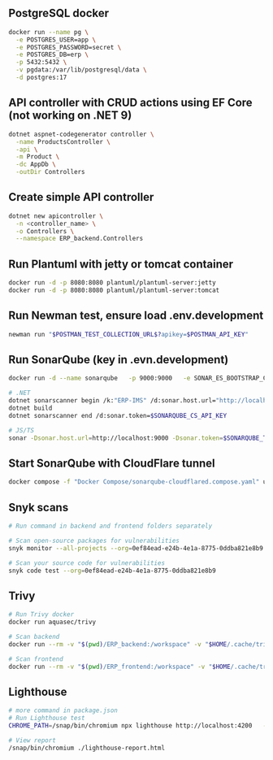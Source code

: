 ## PostgreSQL docker

```bash
docker run --name pg \
  -e POSTGRES_USER=app \
  -e POSTGRES_PASSWORD=secret \
  -e POSTGRES_DB=erp \
  -p 5432:5432 \
  -v pgdata:/var/lib/postgresql/data \
  -d postgres:17
```

## API controller with CRUD actions using EF Core (not working on .NET 9)

```bash
dotnet aspnet-codegenerator controller \
  -name ProductsController \
  -api \
  -m Product \
  -dc AppDb \
  -outDir Controllers
```

## Create simple API controller

```bash
dotnet new apicontroller \
  -n <controller_name> \
  -o Controllers \
  --namespace ERP_backend.Controllers
```
  
## Run Plantuml with jetty or tomcat container

```bash
docker run -d -p 8080:8080 plantuml/plantuml-server:jetty
docker run -d -p 8080:8080 plantuml/plantuml-server:tomcat
```

## Run Newman test, ensure load .env.development

```bash
newman run "$POSTMAN_TEST_COLLECTION_URL$?apikey=$POSTMAN_API_KEY"
```

## Run SonarQube (key in .evn.development)

```bash
docker run -d --name sonarqube   -p 9000:9000   -e SONAR_ES_BOOTSTRAP_CHECKS_DISABLE=true   sonarqube:latest

# .NET
dotnet sonarscanner begin /k:"ERP-IMS" /d:sonar.host.url="http://localhost:9000" /d:sonar.token=$SONARQUBE_CS_API_KEY
dotnet build
dotnet sonarscanner end /d:sonar.token=$SONARQUBE_CS_API_KEY

# JS/TS
sonar -Dsonar.host.url=http://localhost:9000 -Dsonar.token=$SONARQUBE_TSJS_API_KEY -Dsonar.projectKey=ERP-IMS-Frontend
```

## Start SonarQube with CloudFlare tunnel

```bash
docker compose -f "Docker Compose/sonarqube-cloudflared.compose.yaml" up -d
```

## Snyk scans

```bash
# Run command in backend and frontend folders separately

# Scan open-source packages for vulnerabilities
snyk monitor --all-projects --org=0ef84ead-e24b-4e1a-8775-0ddba821e8b9

# Scan your source code for vulnerabilities
snyk code test --org=0ef84ead-e24b-4e1a-8775-0ddba821e8b9
```

## Trivy

```bash
# Run Trivy docker
docker run aquasec/trivy

# Scan backend
docker run --rm -v "$(pwd)/ERP_backend:/workspace" -v "$HOME/.cache/trivy:/root/.cache/" aquasec/trivy fs /workspace

# Scan frontend
docker run --rm -v "$(pwd)/ERP_frontend:/workspace" -v "$HOME/.cache/trivy:/root/.cache/" aquasec/trivy fs /workspace
```

## Lighthouse

```bash
# more command in package.json
# Run Lighthouse test
CHROME_PATH=/snap/bin/chromium npx lighthouse http://localhost:4200   --preset=desktop   --output html   --output-path ./lighthouse-report.html   --chrome-flags="--headless=new --no-sandbox"

# View report
/snap/bin/chromium ./lighthouse-report.html
```
